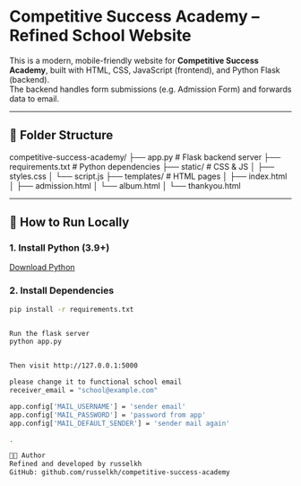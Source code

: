 # Competitive Success Academy – Refined School Website

This is a modern, mobile-friendly website for **Competitive Success Academy**, built with HTML, CSS, JavaScript (frontend), and Python Flask (backend).  
The backend handles form submissions (e.g. Admission Form) and forwards data to email.

---

## 📁 Folder Structure

competitive-success-academy/
├── app.py # Flask backend server
├── requirements.txt # Python dependencies
├── static/ # CSS & JS
│ ├── styles.css
│ └── script.js
├── templates/ # HTML pages
│ ├── index.html
│ ├── admission.html
│ └── album.html
│ └── thankyou.html

  

---

## 🚀 How to Run Locally

### 1. Install Python (3.9+)
[Download Python](https://www.python.org/downloads/)

### 2. Install Dependencies
```bash
pip install -r requirements.txt


Run the flask server 
python app.py


Then visit http://127.0.0.1:5000

please change it to functional school email
receiver_email = "school@example.com"

app.config['MAIL_USERNAME'] = 'sender email'
app.config['MAIL_PASSWORD'] = 'password from app'
app.config['MAIL_DEFAULT_SENDER'] = 'sender mail again'

.

👨‍💻 Author
Refined and developed by russelkh
GitHub: github.com/russelkh/competitive-success-academy



